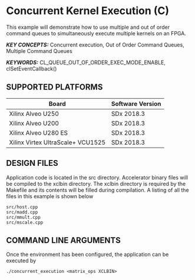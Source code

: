 Concurrent Kernel Execution (C)
======================

This example will demonstrate how to use multiple and out of order command queues to simultaneously execute multiple kernels on an FPGA.

***KEY CONCEPTS:*** Concurrent execution, Out of Order Command Queues, Multiple Command Queues

***KEYWORDS:*** CL_QUEUE_OUT_OF_ORDER_EXEC_MODE_ENABLE, clSetEventCallback()

## SUPPORTED PLATFORMS
Board | Software Version
------|-----------------
Xilinx Alveo U250|SDx 2018.3
Xilinx Alveo U200|SDx 2018.3
Xilinx Alveo U280 ES|SDx 2018.3
Xilinx Virtex UltraScale+ VCU1525|SDx 2018.3


##  DESIGN FILES
Application code is located in the src directory. Accelerator binary files will be compiled to the xclbin directory. The xclbin directory is required by the Makefile and its contents will be filled during compilation. A listing of all the files in this example is shown below

```
src/host.cpp
src/madd.cpp
src/mmult.cpp
src/mscale.cpp
```

##  COMMAND LINE ARGUMENTS
Once the environment has been configured, the application can be executed by
```
./concurrent_execution <matrix_ops XCLBIN>
```

